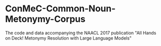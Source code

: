 # ConMeC-Common-Noun-Metonymy-Corpus
The code and data accompanying the NAACL 2017 publication "All Hands on Deck! Metonymy Resolution with Large Language Models"
